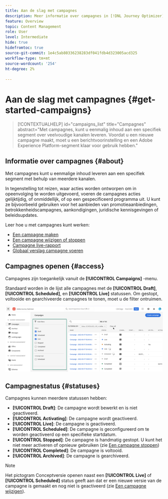 ```yaml
---
title: Aan de slag met campagnes
description: Meer informatie over campagnes in [!DNL Journey Optimizer]
feature: Overview
topic: Content Management
role: User
level: Intermediate
hide: true
hidefromtoc: true
source-git-commit: 1e4c5ab80336238283df041fdb4d323005acd325
workflow-type: tm+mt
source-wordcount: '254'
ht-degree: 2%

---
```



# Aan de slag met campagnes {#get-started-campaigns}

>[!CONTEXTUALHELP]
>id="campaigns_list"
>title="Campagnes"
>abstract="Met campagnes, kunt u eenmalig inhoud aan een specifiek segment over veelvoudige kanalen leveren. Voordat u een nieuwe campagne maakt, moet u een berichtvoorinstelling en een Adobe Experience Platform-segment klaar voor gebruik hebben."

## Informatie over campagnes {#about}

Met campagnes kunt u eenmalige inhoud leveren aan een specifiek segment met behulp van meerdere kanalen.

In tegenstelling tot reizen, waar acties worden ontworpen om in opeenvolging te worden uitgevoerd, voeren de campagnes acties gelijktijdig, of onmiddellijk, of op een gespecificeerd programma uit. U kunt ze bijvoorbeeld gebruiken voor het aanbieden van promotieaanbiedingen, betrokkenheidscampagnes, aankondigingen, juridische kennisgevingen of beleidsupdates.

Leer hoe u met campagnes kunt werken:
* [Een campagne maken](create-campaign.md)
* [Een campagne wijzigen of stoppen](modify-stop-campaign.md)
* [Campagne live-rapport](campaign-live-report.md)
* [Globaal verslag campagne voeren](campaign-global-report.md)

## Campagnes openen {#access}

Campagnes zijn toegankelijk vanuit de **[!UICONTROL Campaigns]** -menu.

Standaard worden in de lijst alle campagnes met de **[!UICONTROL Draft]**, **[!UICONTROL Scheduled]**, en **[!UICONTROL Live]** statussen. Om gestopt, voltooide en gearchiveerde campagnes te tonen, moet u de filter ontruimen.

![](assets/create-campaign-list.png)

## Campagnestatus {#statuses}

Campagnes kunnen meerdere statussen hebben:

* **[!UICONTROL Draft]**: De campagne wordt bewerkt en is niet geactiveerd.
* **[!UICONTROL Activating]**: De campagne wordt geactiveerd.
* **[!UICONTROL Live]**: De campagne is geactiveerd.
* **[!UICONTROL Scheduled]**: De campagne is geconfigureerd om te worden geactiveerd op een specifieke startdatum.
* **[!UICONTROL Stopped]**: De campagne is handmatig gestopt. U kunt het niet meer activeren of opnieuw gebruiken (zie [Een campagne stoppen](modify-stop-campaign.md#stop))
* **[!UICONTROL Completed]**: De campagne is voltooid.
* **[!UICONTROL Archived]**: De campagne is gearchiveerd.

>[!NOTE]
>
>Het pictogram Conceptversie openen naast een **[!UICONTROL Live]** of **[!UICONTROL Scheduled]** status geeft aan dat er een nieuwe versie van de campagne is gemaakt en nog niet is geactiveerd (zie [Een campagne wijzigen](modify-stop-campaign.md#modify)).
